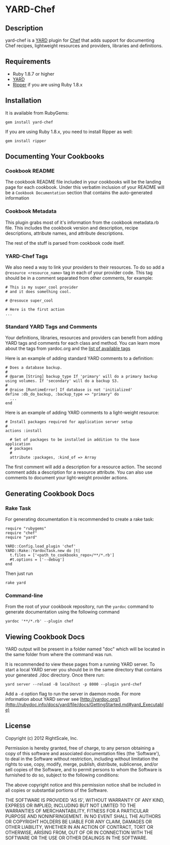 # YARD-Chef

## Description

yard-chef is a [YARD](http://yardoc.org/) plugin for
[Chef](http://www.opscode.com/chef/) that adds support for documenting Chef
recipes, lightweight resources and providers, libraries and definitions.

## Requirements

* Ruby 1.8.7 or higher
* [YARD](http://yardoc.org/)
* [Ripper](https://github.com/lsegal/ripper18) if you are using Ruby 1.8.x

## Installation

It is available from RubyGems:

    gem install yard-chef

If you are using Ruby 1.8.x, you need to install Ripper as well:

    gem install ripper

## Documenting Your Cookbooks

### Cookbook README
The cookbook README file included in your cookbooks will be the landing page for
each cookbook.  Under this verbatim inclusion of your README will be a
```Cookbook Documentation``` section that contains the auto-generated information

### Cookbook Metadata
This plugin grabs most of it's information from the cookbook metadata.rb file.
This includes the cookbook version and description, recipe descriptions,
attribute names, and attribute descriptions.

The rest of the stuff is parsed from cookbook code itself.

### YARD-Chef Tags
We also need a way to link your providers to their resources.  To do so add a
``` @resource <resource_name>``` tag in each of your provider code.  This tag
should be in a comment separated from other comments, for example:

    # This is my super_cool provider
    # and it does something cool.

    # @resouce super_cool

    # Here is the first action
    ...

### Standard YARD Tags and Comments
Your definitions, libraries, resources and providers can benefit from
adding YARD tags and comments for each class and method.  You can learn more about the tags from
yardoc.org and the [list of available tags](http://rubydoc.info/docs/yard/file/docs/Tags.md#List_of_Available_Tags)

Here is an example of adding standard YARD comments to a definition:

    # Does a database backup.
    #
    # @param [String] backup_type If 'primary' will do a primary backup using volumes. If 'secondary' will do a backup S3.
    #
    # @raise [RuntimeError] If database is not 'initialized'
    define :db_do_backup, :backup_type => "primary" do
      ...
    end

Here is an example of adding YARD comments to a light-weight resource:

    # Install packages required for application server setup
    #
    actions :install

      # Set of packages to be installed in addition to the base application
      # packages
      #
      attribute :packages, :kind_of => Array

The first comment will add a description for a resource action. The second
comment adds a description for a resource attribute. You can also use comments
to document your light-weight provider actions.

## Generating Cookbook Docs

### Rake Task
For generating documentation it is recommended to create a rake task:

    require "rubygems"
    require "chef"
    require "yard"

    YARD::Config.load_plugin 'chef'
    YARD::Rake::YardocTask.new do |t|
      t.files = ['<path_to_cookbooks_repo>/**/*.rb']
      #t.options = ['--debug']
    end

Then just run

    rake yard

### Command-line
From the root of your cookbook repository, run the ```yardoc``` command to
generate documentation using the following command

    yardoc '**/*.rb' --plugin chef

## Viewing Cookbook Docs
YARD output will be present in a folder named "doc" which will be located in
the same folder from where the command was run.

It is recommended to view these pages from a running YARD server.  To start a
local YARD server you should be in the same directory that contains your
generated ./doc directory.  Once there run:

    yard server --reload -B localhost -p 8000 --plugin yard-chef

Add a ```-d``` option flag to run the server in daemon mode.  For more
information about YARD server see [http://yardoc.org/](http://rubydoc.info/docs/yard/file/docs/GettingStarted.md#yard_Executable)

## License

Copyright (c) 2012 RightScale, Inc.

Permission is hereby granted, free of charge, to any person obtaining
a copy of this software and associated documentation files (the
'Software'), to deal in the Software without restriction, including
without limitation the rights to use, copy, modify, merge, publish,
distribute, sublicense, and/or sell copies of the Software, and to
permit persons to whom the Software is furnished to do so, subject to
the following conditions:

The above copyright notice and this permission notice shall be
included in all copies or substantial portions of the Software.

THE SOFTWARE IS PROVIDED 'AS IS', WITHOUT WARRANTY OF ANY KIND,
EXPRESS OR IMPLIED, INCLUDING BUT NOT LIMITED TO THE WARRANTIES OF
MERCHANTABILITY, FITNESS FOR A PARTICULAR PURPOSE AND NONINFRINGEMENT.
IN NO EVENT SHALL THE AUTHORS OR COPYRIGHT HOLDERS BE LIABLE FOR ANY
CLAIM, DAMAGES OR OTHER LIABILITY, WHETHER IN AN ACTION OF CONTRACT,
TORT OR OTHERWISE, ARISING FROM, OUT OF OR IN CONNECTION WITH THE
SOFTWARE OR THE USE OR OTHER DEALINGS IN THE SOFTWARE.
